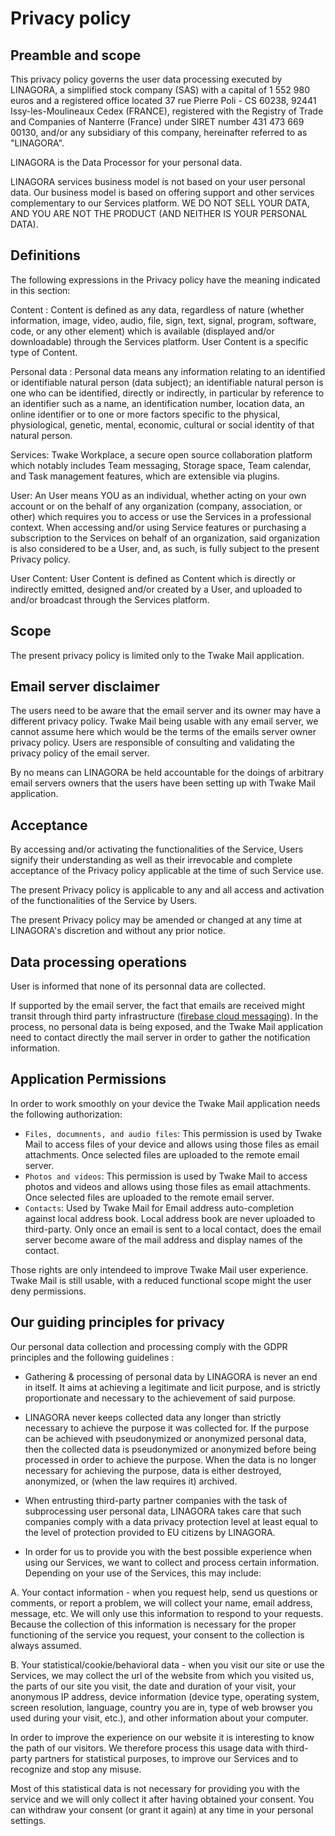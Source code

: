 # Privacy policy

## Preamble and scope

This privacy policy governs the user data processing executed by LINAGORA, a simplified stock company (SAS) with a capital of 1 552 980 euros and a registered office located 37 rue Pierre Poli - CS 60238, 92441 Issy-les-Moulineaux Cedex (FRANCE), registered with the Registry of Trade and Companies of Nanterre (France) under SIRET number 431 473 669 00130, and/or any subsidiary of this company, hereinafter referred to as "LINAGORA".

LINAGORA is the Data Processor for your personal data.

LINAGORA services business model is not based on your user personal data. Our business model is based on offering support and other services complementary to our Services platform. WE DO NOT SELL YOUR DATA, AND YOU ARE NOT THE PRODUCT (AND NEITHER IS YOUR PERSONAL DATA).

## Definitions

The following expressions in the Privacy policy have the meaning indicated in this section:

Content : Content is defined as any data, regardless of nature (whether information, image, video, audio, file, sign, text, signal, program, software, code, or any other element) which is available (displayed and/or downloadable) through the Services platform. User Content is a specific type of Content.

Personal data : Personal data means any information relating to an identified or identifiable natural person (data subject); an identifiable natural person is one who can be identified, directly or indirectly, in particular by reference to an identifier such as a name, an identification number, location data, an online identifier or to one or more factors specific to the physical, physiological, genetic, mental, economic, cultural or social identity of that natural person.

Services: Twake Workplace, a secure open source collaboration platform which notably includes Team messaging, Storage space, Team calendar, and Task management features, which are extensible via plugins.

User: An User means YOU as an individual, whether acting on your own account or on the behalf of any organization (company, association, or other) which requires you to access or use the Services in a professional context. When accessing and/or using Service features or purchasing a subscription to the Services on behalf of an organization, said organization is also considered to be a User, and, as such, is fully subject to the present Privacy policy.

User Content: User Content is defined as Content which is directly or indirectly emitted, designed and/or created by a User, and uploaded to and/or broadcast through the Services platform.

## Scope

The present privacy policy is limited only to the Twake Mail application. 

## Email server disclaimer

The users need to be aware that the email server and its owner may have a different privacy policy. Twake Mail being usable 
with any email server, we cannot assume here which would be the terms of the emails server owner privacy policy. Users are responsible of consulting and validating the privacy policy of the email 
server.

By no means can LINAGORA be held accountable for the doings of arbitrary email servers owners that the users have been setting up with Twake Mail application.

## Acceptance

By accessing and/or activating the functionalities of the Service, Users signify their understanding as well as their irrevocable and complete acceptance of the Privacy policy applicable at the time of such Service use.

The present Privacy policy is applicable to any and all access and activation of the functionalities of the Service by Users.

The present Privacy policy may be amended or changed at any time at LINAGORA's discretion and without any prior notice.

## Data processing operations

User is informed that none of its personnal data are collected.

If supported by the email server, the fact that emails are received might transit through third party infrastructure ([firebase cloud messaging](https://firebase.google.com/docs/cloud-messaging)). 
In the process, no personal data is being exposed, and the Twake Mail application need to contact directly the mail server in order to gather the notification information.

## Application Permissions

In order to work smoothly on your device the Twake Mail application needs the following authorization:

 - `Files, documnents, and audio files`: This permission is used by Twake Mail to access files of your device and allows using those files as email attachments. Once selected files are uploaded to the remote 
email server.
 - `Photos and videos`: This permission is used by Twake Mail to access photos and videos and allows using those files as email attachments. Once selected files are uploaded to the remote 
email server.
 - `Contacts`: Used by Twake Mail for Email address auto-completion against local address book. Local address book are never uploaded to third-party. Only once an email is sent to a 
local contact, does the email server become aware of the mail address and display names of the contact.

Those rights are only intendeed to improve Twake Mail user experience. Twake Mail is still usable, with a reduced functional scope might the user deny permissions.

## Our guiding principles for privacy

Our personal data collection and processing comply with the GDPR principles and the following guidelines :

- Gathering & processing of personal data by LINAGORA is never an end in itself. It aims at achieving a legitimate and licit purpose, and is strictly proportionate and necessary to the achievement of said purpose.

- LINAGORA never keeps collected data any longer than strictly necessary to achieve the purpose it was collected for. If the purpose can be achieved with pseudonymized or anonymized personal data, then the collected data is pseudonymized or anonymized before being processed in order to achieve the purpose. When the data is no longer necessary for achieving the purpose, data is either destroyed, anonymized, or (when the law requires it) archived.

- When entrusting third-party partner companies with the task of subprocessing user personal data, LINAGORA takes care that such companies comply with a data privacy protection level at least equal to the level of protection provided to EU citizens by LINAGORA.

- In order for us to provide you with the best possible experience when using our Services, we want to collect and process certain information. Depending on your use of the Services, this may include:

A. Your contact information - when you request help, send us questions or comments, or report a problem, we will collect your name, email address, message, etc. We will only use this information to respond to your requests. Because the collection of this information is necessary for the proper functioning of the service you request, your consent to the collection is always assumed.

B. Your statistical/cookie/behavioral data - when you visit our site or use the Services, we may collect the url of the website from which you visited us, the parts of our site you visit, the date and duration of your visit, your anonymous IP address, device information (device type, operating system, screen resolution, language, country you are in, type of web browser you used during your visit, etc.), and other information about your computer.

In order to improve the experience on our website it is interesting to know the path of our visitors. We therefore process this usage data with third-party partners for statistical purposes, to improve our Services and to recognize and stop any misuse.

Most of this statistical data is not necessary for providing you with the service and we will only collect it after having obtained your consent. You can withdraw your consent (or grant it again) at any time in your personal settings.
